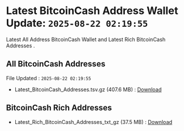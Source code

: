 # Latest BitcoinCash Address Wallet Update: `2025-08-22 02:19:55`

Latest All Address BitcoinCash Wallet and Latest Rich BitcoinCash Addresses .

## All BitcoinCash Addresses

File Updated : `2025-08-22 02:19:55`

- Latest_BitcoinCash_Addresses.tsv.gz (407.6 MB) : [Download](https://github.com/Pymmdrza/Rich-Address-Wallet/releases/tag/BitcoinCash)

## BitcoinCash Rich Addresses

- Latest_Rich_BitcoinCash_Addresses_txt_gz (37.5 MB) : [Download](https://github.com/Pymmdrza/Rich-Address-Wallet/releases/tag/BitcoinCash)
